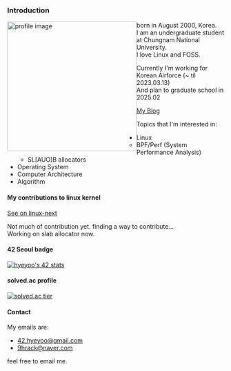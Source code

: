 ### Introduction

<img style="float: left;" src="https://user-images.githubusercontent.com/50040414/120915952-a5691280-c6e1-11eb-9609-75feacd0cbe5.jpg" alt="profile image" width="300"/>

born in August 2000, Korea.  
I am an undergraduate student at Chungnam National University.  
I love Linux and FOSS.  

Currently I'm working for Korean Airforce (~ til 2023.03.13)  
And plan to graduate school in 2025.02  

[My Blog](https://hyeyoo.com)  

Topics that I'm interested in:  
  - Linux
    - BPF/Perf (System Performance Analysis)
    - SL[AUO]B allocators
  - Operating System
  - Computer Architecture
  - Algorithm

#### My contributions to linux kernel
[See on linux-next](https://git.kernel.org/pub/scm/linux/kernel/git/next/linux-next.git/log/?qt=grep&q=42.hyeyoo%40gmail.com)

Not much of contribution yet. finding a way to contribute...  
Working on slab allocator now.

#### 42 Seoul badge
[![hyeyoo's 42 stats](https://badge42.herokuapp.com/api/stats/hyeyoo)](https://github.com/JaeSeoKim/badge42)


#### solved.ac profile
[![solved.ac tier](http://mazassumnida.wtf/api/v2/generate_badge?boj=hygoni)](https://solved.ac/hygoni)

#### Contact

My emails are:
  - 42.hyeyoo@gmail.com
  - 9hrack@naver.com

feel free to email me.
